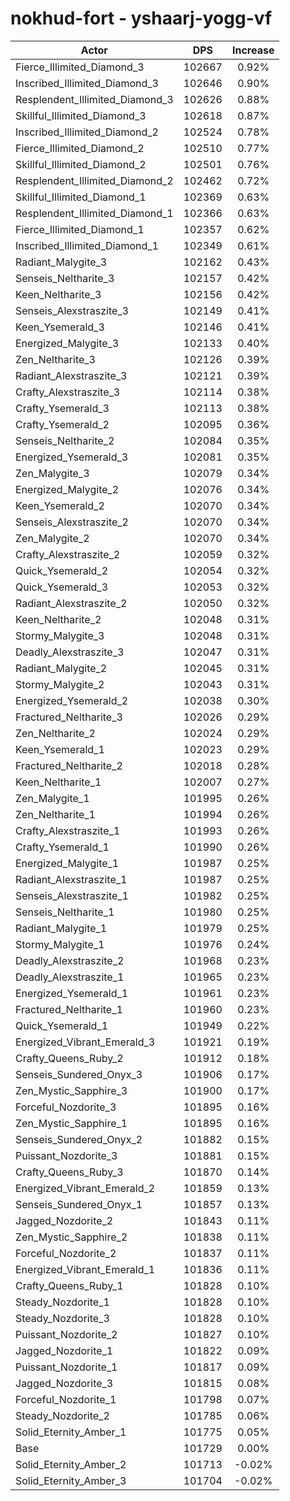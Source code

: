 # nokhud-fort - yshaarj-yogg-vf
| Actor | DPS | Increase |
|---|:---:|:---:|
|Fierce_Illimited_Diamond_3|102667|0.92%|
|Inscribed_Illimited_Diamond_3|102646|0.90%|
|Resplendent_Illimited_Diamond_3|102626|0.88%|
|Skillful_Illimited_Diamond_3|102618|0.87%|
|Inscribed_Illimited_Diamond_2|102524|0.78%|
|Fierce_Illimited_Diamond_2|102510|0.77%|
|Skillful_Illimited_Diamond_2|102501|0.76%|
|Resplendent_Illimited_Diamond_2|102462|0.72%|
|Skillful_Illimited_Diamond_1|102369|0.63%|
|Resplendent_Illimited_Diamond_1|102366|0.63%|
|Fierce_Illimited_Diamond_1|102357|0.62%|
|Inscribed_Illimited_Diamond_1|102349|0.61%|
|Radiant_Malygite_3|102162|0.43%|
|Senseis_Neltharite_3|102157|0.42%|
|Keen_Neltharite_3|102156|0.42%|
|Senseis_Alexstraszite_3|102149|0.41%|
|Keen_Ysemerald_3|102146|0.41%|
|Energized_Malygite_3|102133|0.40%|
|Zen_Neltharite_3|102126|0.39%|
|Radiant_Alexstraszite_3|102121|0.39%|
|Crafty_Alexstraszite_3|102114|0.38%|
|Crafty_Ysemerald_3|102113|0.38%|
|Crafty_Ysemerald_2|102095|0.36%|
|Senseis_Neltharite_2|102084|0.35%|
|Energized_Ysemerald_3|102081|0.35%|
|Zen_Malygite_3|102079|0.34%|
|Energized_Malygite_2|102076|0.34%|
|Keen_Ysemerald_2|102070|0.34%|
|Senseis_Alexstraszite_2|102070|0.34%|
|Zen_Malygite_2|102070|0.34%|
|Crafty_Alexstraszite_2|102059|0.32%|
|Quick_Ysemerald_2|102054|0.32%|
|Quick_Ysemerald_3|102053|0.32%|
|Radiant_Alexstraszite_2|102050|0.32%|
|Keen_Neltharite_2|102048|0.31%|
|Stormy_Malygite_3|102048|0.31%|
|Deadly_Alexstraszite_3|102047|0.31%|
|Radiant_Malygite_2|102045|0.31%|
|Stormy_Malygite_2|102043|0.31%|
|Energized_Ysemerald_2|102038|0.30%|
|Fractured_Neltharite_3|102026|0.29%|
|Zen_Neltharite_2|102024|0.29%|
|Keen_Ysemerald_1|102023|0.29%|
|Fractured_Neltharite_2|102018|0.28%|
|Keen_Neltharite_1|102007|0.27%|
|Zen_Malygite_1|101995|0.26%|
|Zen_Neltharite_1|101994|0.26%|
|Crafty_Alexstraszite_1|101993|0.26%|
|Crafty_Ysemerald_1|101990|0.26%|
|Energized_Malygite_1|101987|0.25%|
|Radiant_Alexstraszite_1|101987|0.25%|
|Senseis_Alexstraszite_1|101982|0.25%|
|Senseis_Neltharite_1|101980|0.25%|
|Radiant_Malygite_1|101979|0.25%|
|Stormy_Malygite_1|101976|0.24%|
|Deadly_Alexstraszite_2|101968|0.23%|
|Deadly_Alexstraszite_1|101965|0.23%|
|Energized_Ysemerald_1|101961|0.23%|
|Fractured_Neltharite_1|101960|0.23%|
|Quick_Ysemerald_1|101949|0.22%|
|Energized_Vibrant_Emerald_3|101921|0.19%|
|Crafty_Queens_Ruby_2|101912|0.18%|
|Senseis_Sundered_Onyx_3|101906|0.17%|
|Zen_Mystic_Sapphire_3|101900|0.17%|
|Forceful_Nozdorite_3|101895|0.16%|
|Zen_Mystic_Sapphire_1|101895|0.16%|
|Senseis_Sundered_Onyx_2|101882|0.15%|
|Puissant_Nozdorite_3|101881|0.15%|
|Crafty_Queens_Ruby_3|101870|0.14%|
|Energized_Vibrant_Emerald_2|101859|0.13%|
|Senseis_Sundered_Onyx_1|101857|0.13%|
|Jagged_Nozdorite_2|101843|0.11%|
|Zen_Mystic_Sapphire_2|101838|0.11%|
|Forceful_Nozdorite_2|101837|0.11%|
|Energized_Vibrant_Emerald_1|101836|0.11%|
|Crafty_Queens_Ruby_1|101828|0.10%|
|Steady_Nozdorite_1|101828|0.10%|
|Steady_Nozdorite_3|101828|0.10%|
|Puissant_Nozdorite_2|101827|0.10%|
|Jagged_Nozdorite_1|101822|0.09%|
|Puissant_Nozdorite_1|101817|0.09%|
|Jagged_Nozdorite_3|101815|0.08%|
|Forceful_Nozdorite_1|101798|0.07%|
|Steady_Nozdorite_2|101785|0.06%|
|Solid_Eternity_Amber_1|101775|0.05%|
|Base|101729|0.00%|
|Solid_Eternity_Amber_2|101713|-0.02%|
|Solid_Eternity_Amber_3|101704|-0.02%|
